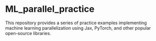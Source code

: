 # ML_parallel_practice
This repository provides a series of practice examples implementing machine learning parallelization using Jax, PyTorch, and other popular open-source libraries.
